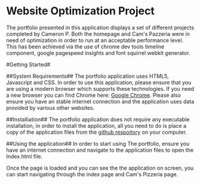 Website Optimization Project
===============================
The portfolio presented in this application displays a set of different projects completed by Cameron P. Both the homepage and Cam's Pazzeria were in need of optimization in order to run at an acceptable performance level. This has been achieved via the use of chrome dev tools timeline component, google pagespeed insights and font squirrel webkit generator.

#Getting Started#

##System Requirements##
The portfolio application uses HTML5, Javascript and CSS. In order to use this application, please ensure that you are using a modern browser which supports these technologies. If you need a new browser you can find Chrome here: [Google Chrome](https://www.google.com/chrome/browser/desktop/). Please also ensure you have an stable internet connection and the application uses data provided by various other websites.

##Installiation##
The portfolio application does not require any executable installation, in order to install the application, all you need to do is place a copy of the application files from the [github respoitory](https://github.com/rosso007/website-optimization) on your computer.

##Using the application##
In order to start using The portfolio, ensure you have an internet connection and navigate to the application files to open the Index.html file.

Once the page is loaded and you can see the the application on screen, you can start navigating through the index page and Cam's Pizzeria page.